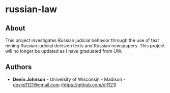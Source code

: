 # russian-law

## About
This project investigates Russian judicial behavior through the use of text mining Russian judicial decision texts and Russian newspapers. This project will no longer be updated as I have graduated from UW.

## Authors

* **Devin Johnson** - University of Wisconsin - Madison - devinj1121@gmail.com (https://github.com/dj1121)
